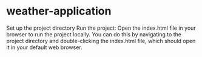 # weather-application
Set up the project directory
Run the project: Open the index.html file in your browser to run the project locally. You can do this by navigating to the project directory and double-clicking the                     index.html file, which should open it in your default web browser.
